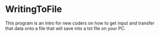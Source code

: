 # WritingToFile
This program is an intro for new coders on how to get input and transfer that data onto a file that will save into a txt file on your PC.
